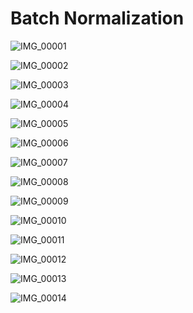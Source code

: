 Batch Normalization 
===

![IMG_00001](imgs/05-batchnorm/IMG_00001.jpg)

![IMG_00002](imgs/05-batchnorm/IMG_00002.jpg)

![IMG_00003](imgs/05-batchnorm/IMG_00003.jpg)

![IMG_00004](imgs/05-batchnorm/IMG_00004.jpg)

![IMG_00005](imgs/05-batchnorm/IMG_00005.jpg)

![IMG_00006](imgs/05-batchnorm/IMG_00006.jpg)

![IMG_00007](imgs/05-batchnorm/IMG_00007.jpg)

![IMG_00008](imgs/05-batchnorm/IMG_00008.jpg)

![IMG_00009](imgs/05-batchnorm/IMG_00009.jpg)

![IMG_00010](imgs/05-batchnorm/IMG_00010.jpg)

![IMG_00011](imgs/05-batchnorm/IMG_00011.jpg)

![IMG_00012](imgs/05-batchnorm/IMG_00012.jpg)

![IMG_00013](imgs/05-batchnorm/IMG_00013.jpg)

![IMG_00014](imgs/05-batchnorm/IMG_00014.jpg)

